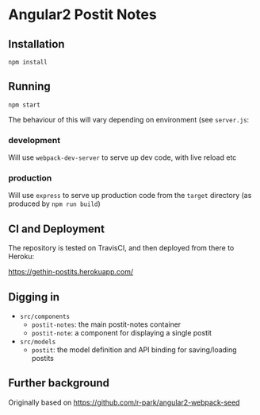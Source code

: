 # Angular2 Postit Notes

## Installation
`npm install`

## Running
`npm start`

The behaviour of this will vary depending on environment (see `server.js`:

### development
Will use `webpack-dev-server` to serve up dev code, with live reload etc

### production
Will use `express` to serve up production code from the `target` directory (as produced by `npm run build`)

## CI and Deployment

The repository is tested on TravisCI, and then deployed from there to Heroku:

https://gethin-postits.herokuapp.com/

## Digging in

- `src/components`
    + `postit-notes`: the main postit-notes container
    + `postit-note`: a component for displaying a single postit
- `src/models`
    + `postit`: the model definition and API binding for saving/loading postits

## Further background
Originally based on https://github.com/r-park/angular2-webpack-seed
